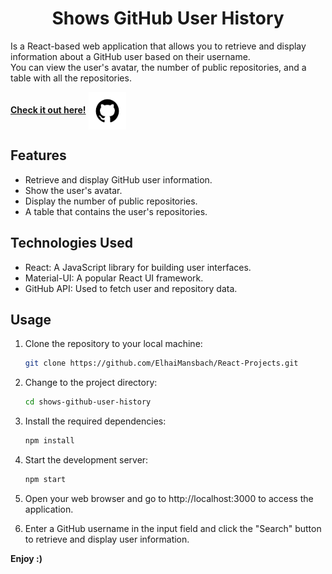 <h1 align=center>Shows GitHub User History </h1>

Is a React-based web application that allows you to retrieve and display information about a GitHub user based on their username.<br/>
You can view the user's avatar, the number of public repositories, and a table with all the repositories.

**[Check it out here!](https://shows-github-user-history.netlify.app/)**   <img align="center" src="public/git.png" width="60px"/>

## Features

- Retrieve and display GitHub user information.
- Show the user's avatar.
- Display the number of public repositories.
- A table that contains the user's repositories.

## Technologies Used

- React: A JavaScript library for building user interfaces.
- Material-UI: A popular React UI framework.
- GitHub API: Used to fetch user and repository data.

## Usage

1. Clone the repository to your local machine:
   ```bash
   git clone https://github.com/ElhaiMansbach/React-Projects.git

2. Change to the project directory:
   
    ```bash
    cd shows-github-user-history

3. Install the required dependencies:
   ```bash
   npm install

5. Start the development server:
   ```bash
   npm start

8. Open your web browser and go to http://localhost:3000 to access the application.

9. Enter a GitHub username in the input field and click the "Search" button to retrieve and display user information.


**Enjoy :)**

